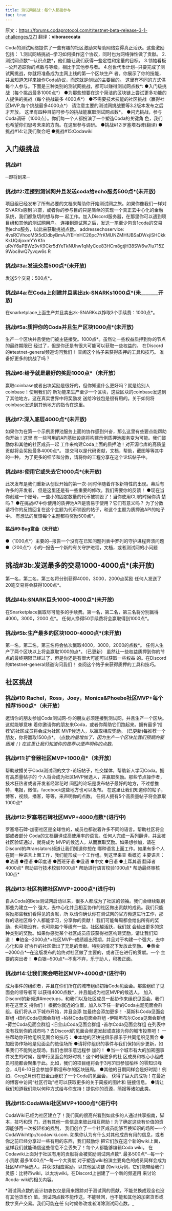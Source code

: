 ```yaml
---
title: 测试网挑战：每个人都能参与
toc: true
---
```


原文：https://forums.codaprotocol.com/t/testnet-beta-release-3-1-challenges/271
翻译：**viboracecata** 

Coda的测试网络提供了一些有趣的社区激励来帮助网络变得真正活跃。这些激励包括：
  1.测试网络挑战─学习如何操作这个协议，同时也为网络弹性做了贡献。
  2.测试网点数*─认识点数*，他们能让我们获得一些定性和定量的目标。
  3.领袖看板─公开追踪你的点数与等级，相比于其他参与者。
  4.创世代币计划─只要完成了测试网挑战，你就将准备成为主网上线的第一个区块生产
  者。你展示了你的技能，并且知道怎样来操作Coda协议，而这就是创世的主要目的。
这里有不同的方式供每个人参与。下面是三种类别的测试网挑战，都可以赚得测试网点数*:
  ●入门级挑战（每个挑战最多1000点*）
  ●为那些想要在这个简洁的区块链上尝试更多功能的人提供的挑战（每个挑战最多
  4000点*）
  ●不需要技术技能的社区挑战（赢得社区MVP,每个挑战最多4000点*）
请注意主要的测试网挑战要等3.2版本发布之后才开放。
这里有四种目前可参与的挑战能赢取测试网点数*。
  ●闪光挑战，参与Coda调研（1000点）。你们每一个人都扮演了一个塑造Coda的关键角
  色，我们也希望你们思考未来的方向。在这里参与调研。
  ●挑战#12:罗塞塔石碑(翻译)
  ●挑战#14:让我们聚会吧
  ●挑战#15:Codawiki

## 入门级挑战
### 挑战#1
─即将到来─
### 挑战#2:连接到测试网并且发送coda给echo服务500点*(未开放)
项目组已经发布了所有必要的文档来帮助你开始测试网之旅。如果你像我们一样对SNARKs感到
兴奋，或者你的参与目的只是简单的实现一个真正去中心化的金融系统，我们都急切的想与你一
起工作。加入Discord服务器，在那里你可以遇到项目组和其他的测试网用户。
连接到测试网之后，发送一笔至少包含1coda的交易到echo服务，以此来获取挑战点数。
addressechoservice:
4vsRCVhooM5t5dDdbyBmAJYEHnHC26pc7frKMUNZMHfJBSaDWxjiSHCkkKkUQdjoxmYYrKfn
uRvY6aPBWz3vK9Ckr5dYeTkNUhw1qMyCce83HCm8gtjH38SW6w7iu715Z9Woc8wQ7yvqw6s
R
### 挑战#3a:发送交易500点*(未开放)
发送5个交易：500点*。
### 挑战#4a:在Coda上创建并且卖出zk-SNARKs1000点*(未_______开放)
在snarketplace上面生产并且卖出zk-SNARKs以挣取3个手续费：1000点*。
### 挑战#5a:质押你的Coda并且生产区块1000点*(未开放)
生产一个区块并且使他们被主链接受。1000点*。虽然让一些权益质押到你的节点的最终期限已
经过了，但是你还是有很大可能可以获取一些权益的。
在Discord的#testnet-general频道询问我们！
查阅这个帖子来获得质押的工具和技巧。
准备好更多的挑战了吗？
### 挑战#6:给予就是最好的奖励1000点*（未开放）
赢取coinbase或者出块奖励是很好的，但你知道什么更好吗？就是给别人coinbase！使用我们的
新功能来生产至少一个区块，这些区块的coinbase发送到了其他地方。这在真实世界中将奖励发
送给冷钱包是很有用的。关于如何将coinbase发送到其他地方的指令在这里。
### 挑战#7:深入底层4000点*(未开放)
如果你为在第一个示例质押池服务上面的协作感到兴奋，那么这里有些要点能帮助你开始！这里
有一些可用的API基础设施将构建示例质押池服务变为可能。我们鼓励你和其他的社区成员一起
工作来构建Coda上面的质押池！对开源仓库的高质量贡献将会奖励最多4000点*。
提交可以是代码贡献，文档，帮助，截图等等其中的一种。
为了更多的细节和分数，请将你的工程分享在这个论坛帖子中。
### 挑战#8:使用它或失去它1000点*(未开放)
此次发布是我们重新从创世开始的第一次-同时伴随着许多新特性的出现。幕后有许多的开发者，
但是这里还是有一些重要的修改。我们需要你的反馈！
  ●现在当你创建一个账号，一些小的固定数量的代币被销毁了！当你使用CLI的时候你清
  楚吗？
  ●在挑战#7中你使用的质押池API是否易于使用？它们有意义吗？
为了分数请将你的反馈回复在这个主题为代币销毁的帖子，和这个主题为质押池API的帖子中。
有想法的反馈每个主题都将奖励500点*。
#### 挑战#9:Bug赏金（未开放）
  ●（1000点*）主要的─报告一个没有在已知问题列表中罗列的守护进程奔溃问题
  ●（200点*）小的─报告一个新的有关守护进程，文档，或者测试网的小问题
## 挑战#3b:发送最多的交易1000-4000点*(未开放)
第一名，第二名，第三名将分别获得4000，3000，2000点奖励
任何人发送了20笔交易将会获得1000点*。
### 挑战#4b:SNARK巨头1000-4000点*(未开放)
在Snarketplace赢取尽可能多的手续费。第一名，第二名，第三名将分别赢得4000，3000，2000
点*。
任何人挣得50手续费将会赢取得到1000点*。
### 挑战#5b:生产最多的区块1000-4000点*(未开放)
第一名，第二名，第三名将会依次赢取4000，3000，2000的点数*。
任何人生产了两个区块以上将会赢取1000的点*。（已更新）
虽然让一些权益质押到你的节点的最终期限已经过了，但是你还是有很大可能可以获取一些权益
的。在Discord的#testnet-general频道询问我们！
查阅这个帖子来获得质押的工具和技巧。

## 社区挑战
### 挑战#10:Rachel，Ross，Joey，Monica&Phoebe社区MVP+每个推荐1500点*（未开放）
邀请你的朋友参加Coda测试网-你的朋友必须连接到测试网，并且生产一个区块。这就能够意味
着你邀请你的朋友来Coda，或者你帮助它们跑起来。拥有最多‘推荐’的社区成员将会成为社区
MVP候选人，以赢取相应奖励。
(已更新)每推荐一个朋友，你将赢取1500点*。
(点数*的量增加了，因为生产一个区块比我们预期的要困难！)
在这里让我们知道你的推荐以便声明你的点数*。
### 挑战#11:扩音器社区MVP+1000点*（未开放）
帮助散播关于Coda测试网的文字-论坛帖子，社交媒体，帮助新人学习Coda。拥有高质量帖子的
个人将会成为社区MVP候选人，并赢取奖励。那些节点操作者，技术狂热者或者开发者经常花时
间逛的论坛是发布帖子最好的地方，不过想推特，电报，微信，facebook这些地方也可以发布。
在这里让我们知道你的帖子，博客，视频，播客，等等，来声明你的点数。
任何人拥有5个高质量帖子将会赢取1000点*
### 挑战#12:罗塞塔石碑社区MVP+4000点数*(进行中)
罗塞塔石碑-加密社区是全球性的，成员也都说着许多不同的语言。帮助社区将全部或者部分
Coda的文档翻译成高使用率的语言。任何人完成一系列翻译，并且被社区验证通过，就将成为
MVP的候选人，从而赢取奖励。如果想参加，请在Discord的#translators频道让我们知道你想在
哪种语言上面工作。如果有多个人在同一种语言上面工作，我们能形成一个工作组。到这里来查
看概览
主要语言：
  ●法语
  ●德语
  ●印度语
  ●西班牙语
  ●俄语
  ●中文
  ●日语
  ●土耳其语
翻译者4000点*
帮助进行技术校验1000点*
帮助进行语言校验1000点*
帮助最终审核100点*
### 挑战#13:社区构建社区MVP+2000点*(进行中)
自从Coda的Beta测试网启动以来，很多人都成为了社区的领袖。我们会继续甄别那些为建立一个
强大，去中心化并且相互协作的社区做出贡献的成员。我们只能奖励那些我们看得见的贡献，所
以请你确认你在测试网的官方频道进行工作，那样的话社区每个人都能学习，分享你的贡献！
我们可能每周都会给出所有的奖励，也可能没有，也可能每个等级有一些。社区越活跃，我们就
会给出更多的这种类别的奖励。如果你感觉某个社区成员应该获得社区构建奖励，请让我们知
道！
  ●铂金─2000点*+社区MVP─成绩超出预期，并且对于构建一个强大，去中心化和良
  好协作的社区做出了充足的贡献。特别的情况下发放此奖励。
  ●黄金─2000点*─在这版发布的始终对社区做了主要的，或者正在进行的贡献。一个
  主要的突出者！
  ●白银─500点*─不离不弃，乐于助人，积极正面。
### 挑战#14:让我们聚会吧社区MVP+4000点*(进行中)
成为事件的组织者，并且在你们所在的城市组织初始Coda见面会。那些组织了见面会的领导者可
以获得4000点数*，并且能成为社区MVP的候选人。
加入Discord的新频道#meetups，和我们以及社区成员一起协作来组织见面会。我们将在这里支
持你们！
根据你就近的位置，加入以下任一新的Coda主题见面会群组。我们将从以下城市开始，并且会添
加最终会添加更多！
  -莫斯科Coda见面会群组
  -纽约Coda见面会群组
  -柏林Coda见面会群组
  -伊斯坦布尔Coda见面会群组
  -荷兰Coda见面会群组
  -旧金山Coda见面会群组
  -首尔Coda见面会群组
在列表中没有找到你的城市吗？去Discord的见面会频道发起或直接为你的城市投票吧！
一些帮助你开始组织见面会的技巧：
  ●本地的区块链俱乐部乐于共同组织见面会
  ●加密协作场地是见面会的绝佳场所
  ●请将你组织的事件与我们保持同步更新，如果我们不能到达现场，我们也很乐意远程参
  加的！
  ●当一个城市有大的加密圈事件发生的时候，是举行见面会的好时机！这个时候更多的社
  区成员和核心小组成员可能都会聚集于此。比如，我们的项目组将会于3月31日参加柏林
  的零知识峰会，4月6-10日会参加伊斯坦布尔的区块链周。
  ●其他的日期同样会是好时期！例如，Greg2月份在旧金山组织了一个Coda的见面会，
  获得了巨大的成功！在最近的博客中访问“社区行动”栏可以获取更多的关于简报的图片和
  链接信息。
  ●请让我们知道我们能以何种方式给与你支持！提供你的资源，简报等诸如此类。
### 挑战#15:CodaWiki社区MVP+1000点*(进行中)
CodaWiki已经为社区建立了！我们真的很高兴看到如此多的人通过共享指南，脚本，技巧和窍
门，还有其他一些信息来彼此相互帮助！为了确定这些有价值的资源能够再一次被轻松的找到，
我们创立了一个社区成员能够互换知识的场所─一个CodaWikihttp://codawiki.com.
如果你认为有什么对其他成员有用的信息，或者你之前已经分享过一些有用的东西，我们鼓励你
把它们放在这个新的wiki上面，这样我们就能确信这些信息不会丢失了！每个人都能够编辑Coda
wiki。
在Codawiki上面对于社区有用的贡献将会被奖励测试网点数*.
最多500点*─每一个小贡献
最多1000点*─每一个大贡献
对于塑造wiki扮演主要角色的成员同样会成为社区MVP候选人，并获取相应奖励。以其他区块链
的wiki为例，它们能带给我们灵感：比特币wiki，以太坊wiki。在Discord上创建了一个新的频道用
来讨论#coda-wiki的相关内容。

*测试网点数的设计初衷仅仅是用来跟踪对于测试网的贡献，不能兑换成现金也没有其他货币价
值。测试网点数不能传送，不能赎回，也不能和其他的加密货币或数字资产交易。我们可能在任
何时候修改或者消除测试网点数。_
